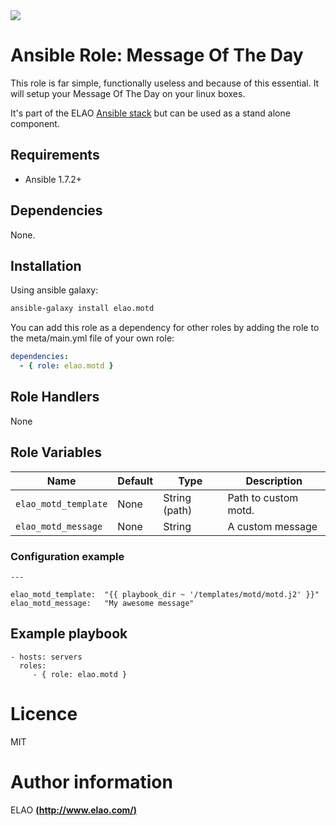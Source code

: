 <img src="http://www.elao.com/images/corpo/logo_red_small.png"/>

# Ansible Role: Message Of The Day

This role is far simple, functionally useless and because of this essential. It will setup your Message Of The Day on your linux boxes.

It's part of the ELAO [Ansible stack](http://ansible.elao.com) but can be used as a stand alone component.

## Requirements

- Ansible 1.7.2+

## Dependencies

None.

## Installation

Using ansible galaxy:

```bash
ansible-galaxy install elao.motd
```
You can add this role as a dependency for other roles by adding the role to the meta/main.yml file of your own role:

```yaml
dependencies:
  - { role: elao.motd }
```

## Role Handlers

None

## Role Variables

|Name|Default|Type|Description|
|----|----|-----------|-------|
`elao_motd_template`|None|String (path)|Path to custom motd.
`elao_motd_message`|None|String|A custom message

### Configuration example

```
---

elao_motd_template:  "{{ playbook_dir ~ '/templates/motd/motd.j2' }}"
elao_motd_message:   "My awesome message"
```

## Example playbook

    - hosts: servers
      roles:
         - { role: elao.motd }

# Licence

MIT

# Author information

ELAO [**(http://www.elao.com/)**](http://www.elao.com)
